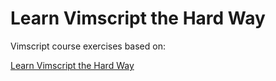 # Learn Vimscript the Hard Way
Vimscript course exercises based on:

[Learn Vimscript the Hard Way](https://learnvimscriptthehardway.stevelosh.com)
